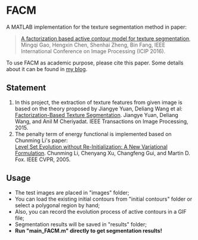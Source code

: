 # FACM
A MATLAB implementation for the texture segmentation method in paper:   
>[A factorization based active contour model for texture segmentation](http://ieeexplore.ieee.org/document/7533173/), Mingqi Gao, Hengxin Chen, Shenhai Zheng, Bin Fang, IEEE International Conference on Image Processing (ICIP 2016).    

To use FACM as academic purpose, please cite this paper. Some details about it can be found in [my blog](https://gaomingqi.github.io/posts/2017/04/blog-post-3/).

## Statement
1. In this project, the extraction of texture features from given image is based on the theory proposed by Jiangye Yuan, Deliang Wang et al:  
[Factorization-Based Texture Segmentation](http://ieeexplore.ieee.org/document/7127013/). Jiangye Yuan, Deliang Wang, and Anil M Cheriyadat. IEEE Transactions on Image Processing, 2015.   
2. The penalty term of energy functional is implemented based on Chunming Li's paper:  
[Level Set Evolution without Re-Initialization: A New Variational Formulation](http://ieeexplore.ieee.org/document/1467299/). Chunming Li, Chenyang Xu, Changfeng Gui, and Martin D. Fox. IEEE CVPR, 2005.

## Usage
* The test images are placed in "images" folder;
* You can load the existing initial contours from "initial contours" folder or select a polygonal region by hand;
* Also, you can record the evolution process of active contours in a GIF file;
* Segmentation results will be saved in "results" folder;
* __Run "main_FACM.m" directly to get segmentation results!__